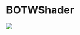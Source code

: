 # BOTWShader
<img src="https://media.githubusercontent.com/media/olesgedz/BOTWShader/master/Assets/Screen/Screen1.png"/>
